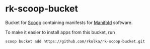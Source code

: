 # rk-scoop-bucket

Bucket for [Scoop](http://scoop.sh) containing manifests for [Manifold](http://manifold.net) software.

To make it easier to install apps from this bucket, run

`scoop bucket add https://github.com/rkolka/rk-scoop-bucket.git`

